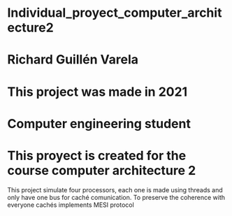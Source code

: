 # Individual_proyect_computer_architecture2
# Richard Guillén Varela
# This project was made in 2021
# Computer engineering student
# This proyect is created for the course computer architecture 2
This project simulate four processors, each one is made using threads and only have one bus for caché comunication. 
To preserve the coherence with everyone cachés implements MESI protocol
